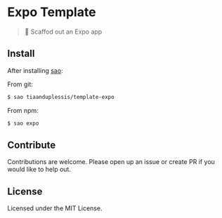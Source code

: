 # Expo Template

> 📱 Scaffod out an Expo app

## Install

After installing [sao](https://github.com/egoist/sao):

From git:

```sh
$ sao tiaanduplessis/template-expo
```

From npm:

```sh
$ sao expo
```

## Contribute

Contributions are welcome. Please open up an issue or create PR if you would like to help out.

## License

Licensed under the MIT License.
